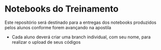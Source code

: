 # Notebooks do Treinamento
Este repositório será destinado para a entregas dos notebooks produzidos pelos alunos conforme forem avançando na apostila
* Cada aluno deverá criar uma branch individual, com seu nome, para realizar o upload de seus códigos
